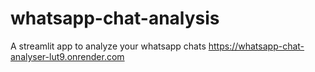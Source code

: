 # whatsapp-chat-analysis
A streamlit app to analyze your whatsapp chats
https://whatsapp-chat-analyser-lut9.onrender.com 


